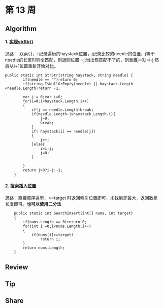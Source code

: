 # 第 13 周 

## Algorithm

#### 1. [实现strStr()](https://leetcode-cn.com/problems/implement-strstr/)

思路： 双索引，i 记录遍历的haystack位置，j记录比较的needle的位置，j等于needle的长度时则全匹配，则返回位置 i-j;当出现匹配不了的，则重置j=0,i=i-j,然后从i+1位置重新开始对比。


    public static int StrStr(string haystack, string needle) {
            if(needle == "")return 0;
            if(string.IsNullOrEmpty(needle) || haystack.Length <needle.Length)return -1;

            var j = 0;var i=0;
            for(i=0;i<haystack.Length;i++)
            {
                if(j == needle.Length)break;
                if(needle.Length-j>haystack.Length-i){
                    j=0;
                    break;
                }
                if( haystack[i] == needle[j])
                {
                    j++;
                }else{
                    i=i-j;
                    j=0;
                }
                
            }
            return j>0?i-j:-1;
        }

#### 2. [搜索插入位置](https://leetcode-cn.com/problems/search-insert-position/)

思路：直接顺序遍历，>=target 时返回索引位置即可，未找到即最大，返回数组长度即可。**也可以使用二分法**

        public static int SearchInsert(int[] nums, int target)
        {
            if(nums.Length == 0)return 0;
            for(int i =0;i<nums.Length;i++)
            {
                if(nums[i]>=target)
                    return i;
            }
            return nums.Length;
        }


## Review


## Tip


## Share

